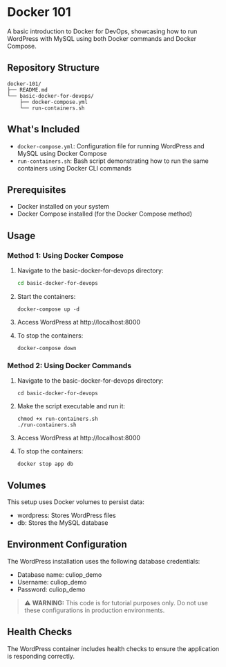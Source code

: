 # Docker 101

A basic introduction to Docker for DevOps, showcasing how to run WordPress with MySQL using both Docker commands and Docker Compose.

## Repository Structure
```
docker-101/ 
├── README.md 
└── basic-docker-for-devops/ 
    ├── docker-compose.yml 
    └── run-containers.sh
```

## What's Included

- `docker-compose.yml`: Configuration file for running WordPress and MySQL using Docker Compose
- `run-containers.sh`: Bash script demonstrating how to run the same containers using Docker CLI commands

## Prerequisites

- Docker installed on your system
- Docker Compose installed (for the Docker Compose method)

## Usage

### Method 1: Using Docker Compose

1. Navigate to the basic-docker-for-devops directory:
   ```sh
   cd basic-docker-for-devops
   ```
2. Start the containers:
    ```
    docker-compose up -d
    ```
3. Access WordPress at http://localhost:8000

4. To stop the containers:
    ```
    docker-compose down
    ```

### Method 2: Using Docker Commands
1. Navigate to the basic-docker-for-devops directory:
    ```
    cd basic-docker-for-devops
    ```
2. Make the script executable and run it:
    ```
    chmod +x run-containers.sh
    ./run-containers.sh
    ```

3. Access WordPress at http://localhost:8000
4. To stop the containers:
    ```
    docker stop app db
    ```


## Volumes
This setup uses Docker volumes to persist data:

- wordpress: Stores WordPress files
- db: Stores the MySQL database

## Environment Configuration
The WordPress installation uses the following database credentials:

- Database name: culiop_demo
- Username: culiop_demo
- Password: culiop_demo

> ⚠️ **WARNING:** This code is for tutorial purposes only. Do not use these configurations in production environments.


## Health Checks
The WordPress container includes health checks to ensure the application is responding correctly.